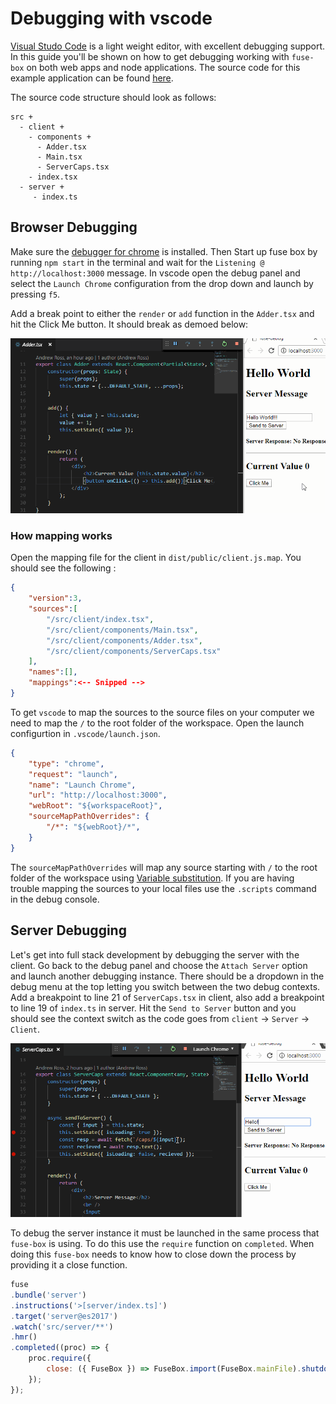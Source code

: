 # Debugging with vscode

[Visual Studo Code](https://code.visualstudio.com/) is a light weight editor, with excellent debugging support. In this guide you'll be shown on how to get debugging working with `fuse-box` on both web apps and node applications. The source code for this example application can be found [here](/andrew-ross/fuse-debug).

The source code structure should look as follows:
```
src +	
  - client +
    - components +
      - Adder.tsx
      - Main.tsx
      - ServerCaps.tsx
    - index.tsx
  - server +
     - index.ts
```

## Browser Debugging

Make sure the [debugger for chrome](https://marketplace.visualstudio.com/items?itemName=msjsdiag.debugger-for-chrome) is installed. 
Then Start up fuse box by running `npm start` in the terminal and wait for the `Listening @ http://localhost:3000` message. In vscode open the debug panel and select the `Launch Chrome` configuration from the drop down and launch by pressing `f5`.

Add a break point to either the `render` or `add` function in the `Adder.tsx` and hit the Click Me button. It should break as demoed below:

![debugging gif](../images/debugging.gif)

### How mapping works

Open the mapping file for the client in `dist/public/client.js.map`. You should see the following :

```json
{
	"version":3,
	"sources":[
		"/src/client/index.tsx",
		"/src/client/components/Main.tsx",
		"/src/client/components/Adder.tsx",
		"/src/client/components/ServerCaps.tsx"
	],
	"names":[],
	"mappings":<-- Snipped -->
}
```

To get `vscode` to map the sources to the source files on your computer we need to map the `/` to the root folder of the workspace. Open the launch configurtion in `.vscode/launch.json`.

```json
{
	"type": "chrome",
	"request": "launch",
	"name": "Launch Chrome",
	"url": "http://localhost:3000",			
	"webRoot": "${workspaceRoot}",
	"sourceMapPathOverrides": {
		"/*": "${webRoot}/*",				
	}
}
```

The `sourceMapPathOverrides` will map any source starting with `/` to the root folder of the workspace using [Variable substitution](https://code.visualstudio.com/docs/editor/debugging#_variable-substitution).
If you are having trouble mapping the sources to your local files use the `.scripts` 
command in the debug console.

## Server Debugging

Let's get into full stack development by debugging the server with the client. 
Go back to the debug panel and choose the `Attach Server` option and launch another debugging instance. 
There should be a dropdown in the debug menu at the top letting you switch between the two debug contexts.
Add a breakpoint to line 21 of `ServerCaps.tsx` in client, also add a breakpoint to line 19 of `index.ts` in server.
Hit the `Send to Server` button and you should see the context switch as the code goes from `client` -> `Server` -> `Client`. 

![fullstack debugging gif](../images/fullstack-debugging.gif)

To debug the server instance it must be launched in the same process that `fuse-box` is using. To do this use the `require` function on `completed`. When doing this `fuse-box` needs to know how to close down the process by providing it a close function.

```js
fuse
.bundle('server')
.instructions('>[server/index.ts]')
.target('server@es2017')
.watch('src/server/**')
.hmr()	
.completed((proc) => {		
	proc.require({
		close: ({ FuseBox }) => FuseBox.import(FuseBox.mainFile).shutdown()
	});
});
```